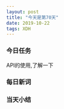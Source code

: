 ```yaml
---  
layout: post  
title: "今天是第70天"  
date: 2019-10-22
tags: XDH    
---  
```


### 今日任务
API的使用,了解一下
### 每日新词

### 当天小结
